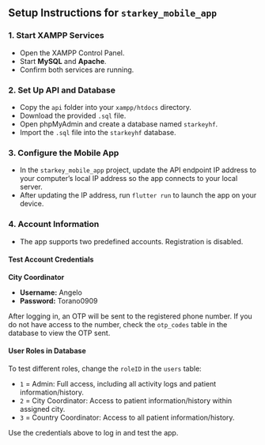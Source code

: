 ## Setup Instructions for `starkey_mobile_app`

### 1. Start XAMPP Services
- Open the XAMPP Control Panel.
- Start **MySQL** and **Apache**.
- Confirm both services are running.

### 2. Set Up API and Database
- Copy the `api` folder into your `xampp/htdocs` directory.
- Download the provided `.sql` file.
- Open phpMyAdmin and create a database named `starkeyhf`.
- Import the `.sql` file into the `starkeyhf` database.

### 3. Configure the Mobile App
- In the `starkey_mobile_app` project, update the API endpoint IP address to your computer’s local IP address so the app connects to your local server.
- After updating the IP address, run `flutter run` to launch the app on your device.

### 4. Account Information
- The app supports two predefined accounts. Registration is disabled.

#### Test Account Credentials

**City Coordinator**
- **Username:** Angelo
- **Password:** Torano0909

After logging in, an OTP will be sent to the registered phone number. If you do not have access to the number, check the `otp_codes` table in the database to view the OTP sent.

#### User Roles in Database
To test different roles, change the `roleID` in the `users` table:
- `1` = Admin: Full access, including all activity logs and patient information/history.
- `2` = City Coordinator: Access to patient information/history within assigned city.
- `3` = Country Coordinator: Access to all patient information/history.

Use the credentials above to log in and test the app.
